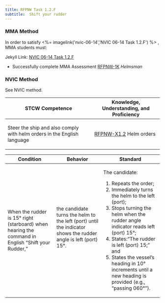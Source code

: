 ```yaml
---
title: RFPNW Task 1.2.F 
subtitle:  Shift your rudder
---
```



### MMA Method

In order to satisfy <%= imagelink('nvic-06-14','NVIC 06-14  Task  1.2.F') %> , MMA students must:

Jekyll Link: [NVIC 06-14  Task  1.2.F](/stcw23/assets/images/nvic-06-14.pdf)

* Successfully complete MMA Assessment  [RFPNW-1K](RFPNW-1K) *Helmsman*


### NVIC Method

<a onclick="togglevisibility('nvic_methods')" >See NVIC method.</a>

<div id='nvic_methods' class='hide'>

<table>
<thead>
<tr>
<th class='forty'> STCW Competence </th>
<th class='sixty'> Knowledge, Understanding, and Proficiency </th>
</tr>
</thead>




<tbody>
<tr><td markdown='1'>

Steer the ship and also comply with helm orders in the English language

</td><td markdown='1'>

[RFPNW-X1.2](../../tables/24.html#RFPNW-X1.2) Helm orders

</td></tr>


</tbody>
</table>


<table>
<thead>
<tr><th class='twenty'>  Condition </th><th class='twenty'> Behavior </th><th  class='sixty'>Standard </th></tr>
</thead>
<tbody >



<tr><td markdown='1'>

When the rudder is 15° right (starboard) when hearing the command in English “Shift your Rudder,”

</td><td markdown='1'>

the candidate turns the helm to the left (port) until the indicator shows the rudder angle is left (port) 15°.

<br>

<div class="tooltip">
<span class="tooltiptext">
</span>
</div>


</td><td markdown='1'>

The candidate:

1. Repeats the order;
2. Immediately turns the helm  to the left (port);
3. Stops turning the helm when the rudder angle indicator reads left (port) 15°;
4. States:“The rudder is left (port) 15;” and
5. States the vessel’s heading in 10° increments until a new heading is provided (e.g., “passing 060°”).

</td></tr>
</tbody>
</table>
</div>

